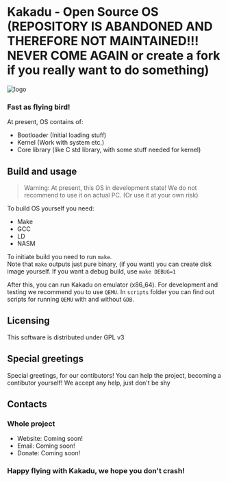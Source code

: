 # Kakadu - Open Source OS (REPOSITORY IS ABANDONED AND THEREFORE NOT MAINTAINED!!! NEVER COME AGAIN or create a fork if you really want to do something)
![logo](https://i.ibb.co/dprhHhj/rsz-1rsz-11logo.png "Logo")
### Fast as flying bird!

At present, OS contains of:
- Bootloader (Initial loading stuff)
- Kernel (Work with system etc.)
- Core library (like C std library, with some stuff needed for kernel)

## Build and usage
> Warning: At present, this OS in development state! We do not recommend to use it on actual PC. (Or use it at your own risk)

To build OS yourself you need:
- Make
- GCC
- LD
- NASM

To initiate build you need to run `make`.  
Note that `make` outputs just pure binary, (if you want) you can create disk image yourself.
If you want a debug build, use `make DEBUG=1`

After this, you can run Kakadu on emulator (x86_64). For development and testing we recommend you to use `QEMU`. In `scripts` folder you can find out scripts for running `QEMU` with and without `GDB`.

## Licensing
This software is distributed under GPL v3

## Special greetings
Special greetings, for our contibutors! You can help the project, becoming a contibutor yourself! We accept any help, just don't be shy

## Contacts
### Whole project
- Website: Coming soon!
- Email: Coming soon!
- Donate: Coming soon!

### Happy flying with Kakadu, we hope you don't crash!
